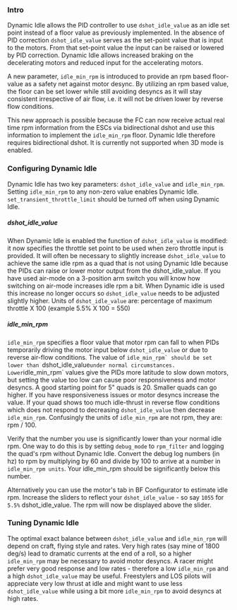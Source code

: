 ### Intro

Dynamic Idle allows the PID controller to use ``dshot_idle_value`` as an idle set point instead of a floor value as previously implemented. In the absence of PID correction ``dshot_idle_value`` serves as the set-point value that is input to the motors. From that set-point value the input can be raised or lowered by PID correction. Dynamic Idle allows  increased braking on the decelerating motors and reduced input for the accelerating motors. 

A new parameter, ``idle_min_rpm`` is introduced to provide an rpm based floor-value as a safety net against motor desync. By utilizing an rpm based value, the floor can be set lower while still avoiding desyncs as it will stay consistent irrespective of air flow, i.e. it will not be driven lower by reverse flow conditions.

This new approach is possible because the FC can now receive actual real time rpm information from the ESCs via bidirectional dshot and use this information to implement the ``idle_min_rpm`` floor. Dynamic Idle therefore requires bidirectional dshot. It is currently not supported when 3D mode is enabled.

### Configuring Dynamic Idle

Dynamic Idle has two key parameters: ``dshot_idle_value`` and ``idle_min_rpm``. Setting ``idle_min_rpm`` to any non-zero value enables Dynamic Idle. ``set_transient_throttle_limit`` should be turned off when using Dynamic Idle.

##### dshot_idle_value
When Dynamic Idle is enabled the function of ``dshot_idle_value`` is modified: it now specifies the throttle set point to be used when zero throttle input is provided. It will often be necessary to slightly increase ``dshot_idle_value`` to achieve the same idle rpm as a quad that is not using Dynamic Idle because the PIDs can raise or lower motor output from the dshot_idle_value. If you have used air-mode on a 3-position arm switch you will know how switching on air-mode increases idle rpm a bit. When Dynamic idle is used this increase no longer occurs so ``dshot_idle_value`` needs to be adjusted slightly higher. Units of ``dshot_idle_value`` are: percentage of maximum throttle X 100 (example 5.5% X 100 = 550)

##### idle_min_rpm
``idle_min_rpm`` specifies a floor value that motor rpm can fall to when PIDs temporarily driving the motor input below ``dshot_idle_value`` or due to reverse air-flow conditions. The value of ``idle_min_rpm` should be set lower than ``dshot_idle_value`` under normal circumstances. Lower ``idle_min_rpm` values give the PIDs more latitude to slow down motors, but setting the value too low can cause poor responsiveness and motor desyncs. A good starting point for 5" quads is 20. Smaller quads can go higher. If you have responsiveness issues or motor desyncs increase the value. If your quad shows too much idle-thrust in reverse flow conditions which does not respond to decreasing ``dshot_idle_value`` then decrease ``idle_min_rpm``. Confusingly the units of ``idle_min_rpm`` are not rpm, they are: rpm / 100.

Verify that the number you use is significantly lower than your normal idle rpm. One way to do this is by setting ``debug_mode`` to ``rpm_filter`` and logging the quad's rpm without Dynamic Idle. Convert the debug log numbers (in hz) to rpm by multiplying by 60 and divide by 100 to arrive at a number in ``idle_min_rpm units``. Your idle_min_rpm should be significantly below this number.

Alternatively you can use the motor's tab in BF Configurator to estimate idle rpm. Increase the sliders to reflect your ``dshot_idle_value`` - so say ``1055`` for ``5.5%`` dshot_idle_value. The rpm will now be displayed above the slider.


### Tuning Dynamic Idle

The optimal exact balance between ``dshot_idle_value`` and ``idle_min_rpm`` will depend on craft, flying style and rates. Very high rates (say mine of 1800 deg/s) lead to dramatic currents at the end of a roll, so a higher ``idle_min_rpm`` may be necessary to avoid motor desyncs. A racer might prefer very good response and low rates - therefore a low ``idle_min_rpm`` and a high ``dshot_idle_value`` may be useful. Freestylers and LOS pilots will appreciate very low thrust at idle and might want to use less ``dshot_idle_value`` while using a bit more ``idle_min_rpm`` to avoid desyncs at high rates.

